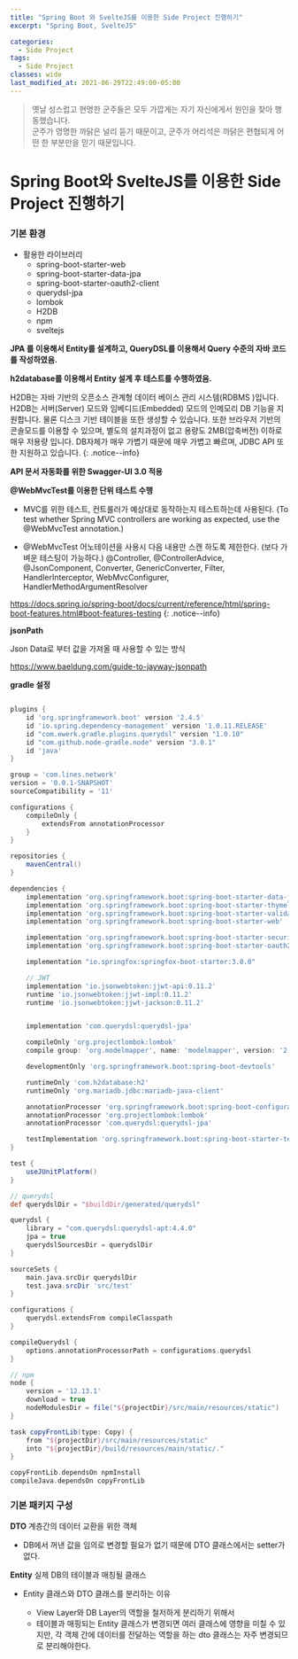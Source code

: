 ```yaml
---
title: "Spring Boot 와 SvelteJS를 이용한 Side Project 진행하기"
excerpt: "Spring Boot, SvelteJS"

categories:
  - Side Project
tags:
  - Side Project
classes: wide
last_modified_at: 2021-06-29T22:49:00-05:00
---
```


> 옛날 성스럽고 현명한 군주들은 모두 가깝게는 자기 자신에게서 원인을 찾아 행동했습니다.  
> 군주가 영명한 까닭은 널리 듣기 때문이고, 군주가 어리석은 까닭은 편협되게 어떤 한 부분만을 믿기 때문입니다.  


# Spring Boot와 SvelteJS를 이용한 Side Project 진행하기 

### 기본 환경 

- 활용한 라이브러리
    - spring-boot-starter-web 
    - spring-boot-starter-data-jpa
    - spring-boot-starter-oauth2-client 
    - querydsl-jpa 
    - lombok
    - H2DB
    - npm 
    - sveltejs 


**JPA 를 이용해서 Entity를 설계하고, QueryDSL를 이용해서 Query 수준의 자바 코드를 작성하였음.**  

**h2database를 이용해서 Entity 설계 후 테스트를 수행하였음.**  

H2DB는 자바 기반의 오픈소스 관계형 데이터 베이스 관리 시스템(RDBMS )입니다.
H2DB는 서버(Server) 모드와 임베디드(Embedded) 모드의 인메모리 DB 기능을 지원합니다. 물론 디스크 기반 테이블을 또한 생성할 수 있습니다.
또한 브라우저 기반의 콘솔모드를 이용할 수 있으며, 별도의 설치과정이 없고 용량도 2MB(압축버전) 이하로 매우 저용량 입니다. DB자체가 매우 가볍기 때문에 매우 가볍고 빠르며, JDBC API 또한 지원하고 있습니다.
{: .notice--info}

**API 문서 자동화를 위한 Swagger-UI 3.0 적용**  

**@WebMvcTest를 이용한 단위 테스트 수행**  

 - MVC를 위한 테스트, 컨트롤러가 예상대로 동작하는지 테스트하는데 사용된다.
(To test whether Spring MVC controllers are working as expected, use the @WebMvcTest annotation.)

 - @WebMvcTest 어노테이션을 사용시 다음 내용만 스캔 하도록 제한한다. (보다 가벼운 테스팅이 가능하다.)
@Controller, @ControllerAdvice, @JsonComponent, Converter, GenericConverter, Filter, HandlerInterceptor, WebMvcConfigurer, HandlerMethodArgumentResolver

https://docs.spring.io/spring-boot/docs/current/reference/html/spring-boot-features.html#boot-features-testing
{: .notice--info}

**jsonPath**  

Json Data로 부터 값을 가져올 때 사용할 수 있는 방식 

https://www.baeldung.com/guide-to-jayway-jsonpath


**gradle 설정**

```gradle

plugins {
    id 'org.springframework.boot' version '2.4.5'
    id 'io.spring.dependency-management' version '1.0.11.RELEASE'
    id "com.ewerk.gradle.plugins.querydsl" version "1.0.10"
    id "com.github.node-gradle.node" version "3.0.1"
    id 'java'
}

group = 'com.lines.network'
version = '0.0.1-SNAPSHOT'
sourceCompatibility = '11'

configurations {
    compileOnly {
        extendsFrom annotationProcessor
    }
}

repositories {
    mavenCentral()
}

dependencies {
    implementation 'org.springframework.boot:spring-boot-starter-data-jpa'
    implementation 'org.springframework.boot:spring-boot-starter-thymeleaf'
    implementation 'org.springframework.boot:spring-boot-starter-validation'
    implementation 'org.springframework.boot:spring-boot-starter-web'

    implementation 'org.springframework.boot:spring-boot-starter-security'
    implementation 'org.springframework.boot:spring-boot-starter-oauth2-client'

    implementation "io.springfox:springfox-boot-starter:3.0.0"

    // JWT
    implementation 'io.jsonwebtoken:jjwt-api:0.11.2'
    runtime 'io.jsonwebtoken:jjwt-impl:0.11.2'
    runtime 'io.jsonwebtoken:jjwt-jackson:0.11.2'


    implementation 'com.querydsl:querydsl-jpa'

    compileOnly 'org.projectlombok:lombok'
    compile group: 'org.modelmapper', name: 'modelmapper', version: '2.4.1'

    developmentOnly 'org.springframework.boot:spring-boot-devtools'

    runtimeOnly 'com.h2database:h2'
    runtimeOnly 'org.mariadb.jdbc:mariadb-java-client'

    annotationProcessor 'org.springframework.boot:spring-boot-configuration-processor'
    annotationProcessor 'org.projectlombok:lombok'
    annotationProcessor 'com.querydsl:querydsl-jpa'

    testImplementation 'org.springframework.boot:spring-boot-starter-test'
}

test {
    useJUnitPlatform()
}

// querydsl
def querydslDir = "$buildDir/generated/querydsl"

querydsl {
    library = "com.querydsl:querydsl-apt:4.4.0"
    jpa = true
    querydslSourcesDir = querydslDir
}

sourceSets {
    main.java.srcDir querydslDir
    test.java.srcDir 'src/test'
}

configurations {
    querydsl.extendsFrom compileClasspath
}

compileQuerydsl {
    options.annotationProcessorPath = configurations.querydsl
}

// npm
node {
    version = '12.13.1'
    download = true
    nodeModulesDir = file("${projectDir}/src/main/resources/static")
}

task copyFrontLib(type: Copy) {
    from "${projectDir}/src/main/resources/static"
    into "${projectDir}/build/resources/main/static/."
}

copyFrontLib.dependsOn npmInstall
compileJava.dependsOn copyFrontLib

```


### 기본 패키지 구성 

**DTO** 계층간의 데이터 교환을 위한 객체 

- DB에서 꺼낸 값을 임의로 변경할 필요가 없기 때문에 DTO 클래스에서는 setter가 없다. 

**Entity**  실제 DB의 테이블과 매칭될 클래스 

- Entity 클래스와 DTO 클래스를 분리하는 이유 

  - View Layer와 DB Layer의 역할을 철저하게 분리하기 위해서 
  - 테이블과 매핑되는 Entity 클래스가 변경되면 여러 클래스에 영향을 미칠 수 있지만, 각 객체 간에 데이터를 전달하는 역할을 하는 dto 클래스는 자주 변경되므로 분리해야한다. 

